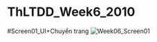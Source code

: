 # ThLTDD_Week6_2010
#Screen01_UI+Chuyển trang
![Week06_Screen01](https://github.com/Tien-Tiny/ThLTDD_Week6_2010/assets/89054978/422539b0-3001-477f-ad29-800436283946)
